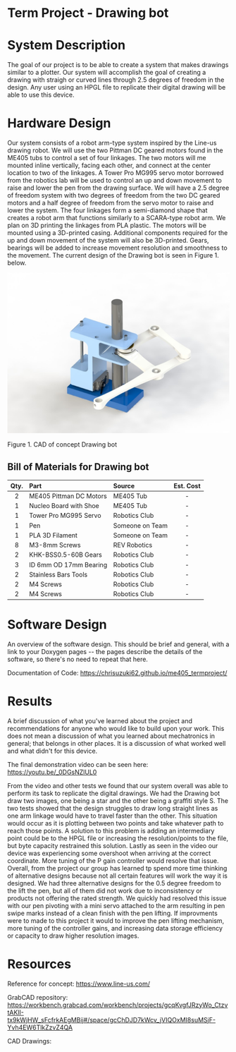 # Term Project - Drawing bot

# System Description

The goal of our project is to be able to create a system that makes drawings similar to a plotter. Our system will accomplish the goal of creating a drawing with straigh or curved lines through 2.5 degrees of freedom in the design. Any user using an HPGL file to replicate their digital drawing will be able to use this device.


# Hardware Design

Our system consists of a robot arm-type system inspired by the Line-us drawing robot. We will use the two Pittman DC geared motors found in the ME405 tubs to control a set of four linkages. The two motors will me mounted inline vertically, facing each other, and connect at the center location to two of the linkages. A Tower Pro MG995 servo motor borrowed from the robotics lab will be used to control an up and down movement to raise and lower the pen from the drawing surface. We will have a 2.5 degree of freedom system with two degrees of freedom from the two DC geared motors and a half degree of freedom from the servo motor to raise and lower the system. The four linkages form a semi-diamond shape that creates a robot arm that functions similarly to a SCARA-type robot arm. We plan on 3D printing the linkages from PLA plastic. The motors will be mounted using a 3D-printed casing. Additional components required for the up and down movement of the system will also be 3D-printed. Gears, bearings will be added to increase movement resolution and smoothness to the movement. The current design of the Drawing bot is seen in Figure 1. below.


![test](CAD.JPG)

Figure 1. CAD of concept Drawing bot

## Bill of Materials for Drawing bot

| Qty. | Part                    | Source                | Est. Cost |
|:----:|:----------------------  |:----------------------|:---------:|
|  2   | ME405 Pittman DC Motors | ME405 Tub             |     -     |
|  1   | Nucleo Board with Shoe  | ME405 Tub             |     -     |
|  1   | Tower Pro MG995 Servo   | Robotics Club         |     -     |
|  1   | Pen                     | Someone on Team       |     -     |
|  1   | PLA 3D Filament         | Someone on Team       |     -     |
|  8   | M3-8mm Screws           | REV Robotics          |     -     |
|  2   | KHK-BSS0.5-60B Gears    | Robotics Club         |     -     |
|  3   | ID 6mm OD 17mm Bearing  | Robotics Club         |     -     |
|  2   | Stainless Bars Tools    | Robotics Club         |     -     |
|  2   | M4 Screws               | Robotics Club         |     -     |
|  2   | M4 Screws               | Robotics Club         |     -     |

# Software Design
An overview of the software design. This should be brief and general, with a link to your Doxygen pages -- the pages describe the details of the software, so there's no need to repeat that here.

Documentation of Code: https://chrisuzuki62.github.io/me405_termproject/

# Results
A brief discussion of what you've learned about the project and recommendations for anyone who would like to build upon your work. This does not mean a discussion of what you learned about mechatronics in general; that belongs in other places.  It is a discussion of what worked well and what didn't for this device.

The final demonstration video can be seen here: https://youtu.be/_0DGsNZlUL0

From the video and other tests we found that our system overall was able to perform its task to replicate the digital drawings. We had the Drawing bot draw two images, one being a star and the other being a graffiti style S. The two tests showed that the design struggles to draw long straight lines as one arm linkage would have to travel faster than the other. This situation would occur as it is plotting between two points and take whatever path to reach those points. A solution to this problem is adding an intermediary point could be to the HPGL file or increasing the resolution/points to the file, but byte capacity restrained this solution. Lastly as seen in the video our device was experiencing some overshoot when arriving at the correct coordinate. More tuning of the P gain controller would resolve that issue.
Overall, from the project our group has learned tp spend more time thinking of alternative designs because not all certain features will work the way it is designed. We had three alternative designs for the 0.5 degree freedom to the lift the pen, but all of them did not work due to inconsistency or products not offering the rated strength. We quickly had resolved this issue with our pen pivoting with a mini servo attached to the arm resulting in pen swipe marks instead of a clean finish with the pen lifting. If improvments were to made to this project it would to improve the pen lifting mechanism, more tuning of the controller gains, and increasing data storage efficiency or capacity to draw higher resolution images.

# Resources
Reference for concept: https://www.line-us.com/

GrabCAD repository: https://workbench.grabcad.com/workbench/projects/gcqKvgfJRzyWo_CtzvtAKlI-tx9kWjHW_sFcfrkAEgMBij#/space/gcChDJD7kWcv_jVIQOxMI8suMSjF-Yvh4EW6TlkZzvZ4QA

CAD Drawings: 
